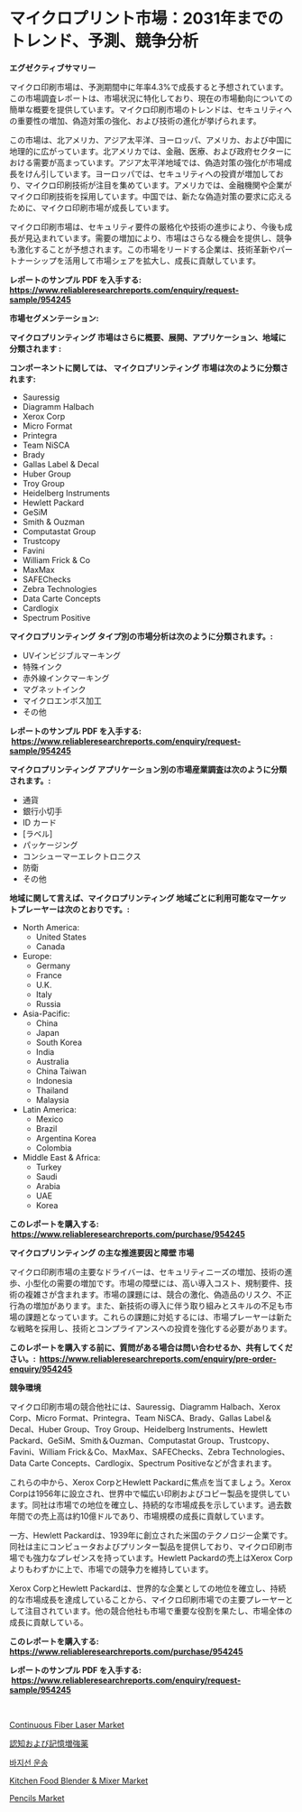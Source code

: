 <p><h1>マイクロプリント市場：2031年までのトレンド、予測、競争分析</h1></p><p><strong>エグゼクティブサマリー</strong></p>
<p><p>マイクロ印刷市場は、予測期間中に年率4.3%で成長すると予想されています。この市場調査レポートは、市場状況に特化しており、現在の市場動向についての簡単な概要を提供しています。マイクロ印刷市場のトレンドは、セキュリティへの重要性の増加、偽造対策の強化、および技術の進化が挙げられます。</p><p>この市場は、北アメリカ、アジア太平洋、ヨーロッパ、アメリカ、および中国に地理的に広がっています。北アメリカでは、金融、医療、および政府セクターにおける需要が高まっています。アジア太平洋地域では、偽造対策の強化が市場成長をけん引しています。ヨーロッパでは、セキュリティへの投資が増加しており、マイクロ印刷技術が注目を集めています。アメリカでは、金融機関や企業がマイクロ印刷技術を採用しています。中国では、新たな偽造対策の要求に応えるために、マイクロ印刷市場が成長しています。</p><p>マイクロ印刷市場は、セキュリティ要件の厳格化や技術の進歩により、今後も成長が見込まれています。需要の増加により、市場はさらなる機会を提供し、競争も激化することが予想されます。この市場をリードする企業は、技術革新やパートナーシップを活用して市場シェアを拡大し、成長に貢献しています。</p></p>
<p><strong>レポートのサンプル PDF を入手する: <a href="https://www.reliableresearchreports.com/enquiry/request-sample/954245">https://www.reliableresearchreports.com/enquiry/request-sample/954245</a></strong></p>
<p><strong>市場セグメンテーション:</strong></p>
<p><strong> マイクロプリンティング 市場はさらに概要、展開、アプリケーション、地域に分類されます :</strong></p>
<p><strong>コンポーネントに関しては、 マイクロプリンティング 市場は次のように分類されます: &nbsp;</strong></p>
<p><ul><li>Sauressig</li><li>Diagramm Halbach</li><li>Xerox Corp</li><li>Micro Format</li><li>Printegra</li><li>Team NiSCA</li><li>Brady</li><li>Gallas Label & Decal</li><li>Huber Group</li><li>Troy Group</li><li>Heidelberg Instruments</li><li>Hewlett Packard</li><li>GeSiM</li><li>Smith & Ouzman</li><li>Computastat Group</li><li>Trustcopy</li><li>Favini</li><li>William Frick & Co</li><li>MaxMax</li><li>SAFEChecks</li><li>Zebra Technologies</li><li>Data Carte Concepts</li><li>Cardlogix</li><li>Spectrum Positive</li></ul></p>
<p><strong> マイクロプリンティング タイプ別の市場分析は次のように分類されます。:</strong></p>
<p><ul><li>UVインビジブルマーキング</li><li>特殊インク</li><li>赤外線インクマーキング</li><li>マグネットインク</li><li>マイクロエンボス加工</li><li>その他</li></ul></p>
<p><strong>レポートのサンプル PDF を入手する: &nbsp;<a href="https://www.reliableresearchreports.com/enquiry/request-sample/954245">https://www.reliableresearchreports.com/enquiry/request-sample/954245</a></strong></p>
<p><strong> マイクロプリンティング アプリケーション別の市場産業調査は次のように分類されます。:</strong></p>
<p><ul><li>通貨</li><li>銀行小切手</li><li>ID カード</li><li>[ラベル]</li><li>パッケージング</li><li>コンシューマーエレクトロニクス</li><li>防衛</li><li>その他</li></ul></p>
<p><strong>地域に関して言えば、マイクロプリンティング 地域ごとに利用可能なマーケットプレーヤーは次のとおりです。:</strong></p>
<p><ul>
    <li>
        North America:
        <ul>
            <li>United States</li>
            <li>Canada</li>
        </ul>
    </li>
    <li>
        Europe:
        <ul>
            <li>Germany</li>
            <li>France</li>
            <li>U.K.</li>
            <li>Italy</li>
            <li>Russia</li>
        </ul>
    </li>
    <li>
        Asia-Pacific:
        <ul>
            <li>China</li>
            <li>Japan</li>
            <li>South Korea</li>
            <li>India</li>
            <li>Australia</li>
            <li>China Taiwan</li>
            <li>Indonesia</li>
            <li>Thailand</li>
            <li>Malaysia</li>
        </ul>
    </li>
    <li>
        Latin America:
        <ul>
            <li>Mexico</li>
            <li>Brazil</li>
            <li>Argentina Korea</li>
            <li>Colombia</li>
        </ul>
    </li>
    <li>
        Middle East & Africa:
        <ul>
            <li>Turkey</li>
            <li>Saudi</li>
            <li>Arabia</li>
            <li>UAE</li>
            <li>Korea</li>
        </ul>
    </li>
    </ul></p>
<p><strong>このレポートを購入する: &nbsp;<a href="https://www.reliableresearchreports.com/purchase/954245">https://www.reliableresearchreports.com/purchase/954245</a></strong></p>
<p><strong>マイクロプリンティング の主な推進要因と障壁 市場</strong></p>
<p><p>マイクロ印刷市場の主要なドライバーは、セキュリティニーズの増加、技術の進歩、小型化の需要の増加です。市場の障壁には、高い導入コスト、規制要件、技術の複雑さが含まれます。市場の課題には、競合の激化、偽造品のリスク、不正行為の増加があります。また、新技術の導入に伴う取り組みとスキルの不足も市場の課題となっています。これらの課題に対処するには、市場プレーヤーは新たな戦略を採用し、技術とコンプライアンスへの投資を強化する必要があります。</p></p>
<p><strong>このレポートを購入する前に、質問がある場合は問い合わせるか、共有してください。:&nbsp; <a href="https://www.reliableresearchreports.com/enquiry/pre-order-enquiry/954245">https://www.reliableresearchreports.com/enquiry/pre-order-enquiry/954245</a></strong></p>
<p><strong>競争環境</strong></p>
<p><p>マイクロ印刷市場の競合他社には、Sauressig、Diagramm Halbach、Xerox Corp、Micro Format、Printegra、Team NiSCA、Brady、Gallas Label＆Decal、Huber Group、Troy Group、Heidelberg Instruments、Hewlett Packard、GeSiM、Smith＆Ouzman、Computastat Group、Trustcopy、Favini、William Frick＆Co、MaxMax、SAFEChecks、Zebra Technologies、Data Carte Concepts、Cardlogix、Spectrum Positiveなどが含まれます。</p><p>これらの中から、Xerox CorpとHewlett Packardに焦点を当てましょう。Xerox Corpは1956年に設立され、世界中で幅広い印刷およびコピー製品を提供しています。同社は市場での地位を確立し、持続的な市場成長を示しています。過去数年間での売上高は約10億ドルであり、市場規模の成長に貢献しています。</p><p>一方、Hewlett Packardは、1939年に創立された米国のテクノロジー企業です。同社は主にコンピュータおよびプリンター製品を提供しており、マイクロ印刷市場でも強力なプレゼンスを持っています。Hewlett Packardの売上はXerox Corpよりもわずかに上で、市場での競争力を維持しています。</p><p>Xerox CorpとHewlett Packardは、世界的な企業としての地位を確立し、持続的な市場成長を達成していることから、マイクロ印刷市場での主要プレーヤーとして注目されています。他の競合他社も市場で重要な役割を果たし、市場全体の成長に貢献している。</p></p>
<p><strong>このレポートを購入する: &nbsp; <a href="https://www.reliableresearchreports.com/purchase/954245">https://www.reliableresearchreports.com/purchase/954245</a></strong></p>
<p><strong>レポートのサンプル PDF を入手する: &nbsp;<a href="https://www.reliableresearchreports.com/enquiry/request-sample/954245">https://www.reliableresearchreports.com/enquiry/request-sample/954245</a></strong><strong></strong></p>
<p>&nbsp;</p>
<p><p><a href="https://circular-yam-9b9.notion.site/Continuous-Fiber-Laser-Market-Research-Report-Provides-Critical-Insights-that-can-help-Shape-Busines-9790df25a52a46c6bdc6dad354feb7ca">Continuous Fiber Laser Market</a></p><p><a href="https://github.com/sghwr779811674/Market-Research-Report-List-1/blob/main/8729189185146.md">認知および記憶増強薬</a></p><p><a href="https://github.com/vdhdwjyp90142/Market-Research-Report-List-1/blob/main/3336687185081.md">바지선 운송</a></p><p><a href="https://github.com/lbird53714/Market-Research-Report-List-3/blob/main/kitchen-food-blender-mixer-market.md">Kitchen Food Blender & Mixer Market</a></p><p><a href="https://view.publitas.com/reportprime-1/pencils-market-size-reflecting-a-forecast-till-2031-market-by-type-by-application-and-by-geography/">Pencils Market</a></p></p>